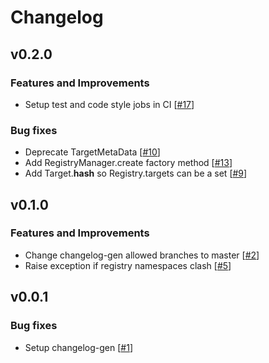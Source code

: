 # Changelog

## v0.2.0

### Features and Improvements

- Setup test and code style jobs in CI [[#17](https://github.com/LachlanMarnham/begin/issues/17)]

### Bug fixes

- Deprecate TargetMetaData [[#10](https://github.com/LachlanMarnham/begin/issues/10)]
- Add RegistryManager.create factory method [[#13](https://github.com/LachlanMarnham/begin/issues/13)]
- Add Target.__hash__ so Registry.targets can be a set [[#9](https://github.com/LachlanMarnham/begin/issues/9)]

## v0.1.0

### Features and Improvements

- Change changelog-gen allowed branches to master [[#2](https://github.com/LachlanMarnham/begin/issues/2)]
- Raise exception if registry namespaces clash [[#5](https://github.com/LachlanMarnham/begin/issues/5)]

## v0.0.1

### Bug fixes

- Setup changelog-gen [[#1](https://github.com/LachlanMarnham/begin/issues/1)]
